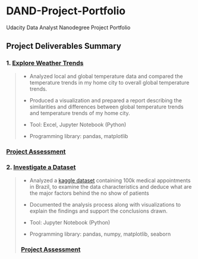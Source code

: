 # DAND-Project-Portfolio
Udacity Data Analyst Nanodegree Project Portfolio
## Project Deliverables Summary
### 1. [Explore Weather Trends](https://github.com/mohammedjfaziz/DAND-Project-Portfolio/tree/main/Project%201-Explore%20Weather%20Trends)
> * Analyzed local and global temperature data and compared the temperature trends in my home city to overall global temperature trends.
>
>
> * Produced a visualization and prepared a report describing the similarities and differences between global temperature trends and temperature trends of my home city.
>
>
> * Tool: Excel, Jupyter Notebook (Python)
>
>
> * Programming library: pandas, matplotlib

### [Project Assessment](https://github.com/mohammedjfaziz/DAND-Project-Portfolio/blob/main/Project%201-Explore%20Weather%20Trends/Project%201-Review.pdf)

### 2. [Investigate a Dataset](https://github.com/mohammedjfaziz/DAND-Project-Portfolio/tree/main/Project%202-Investigate%20a%20Dataset)
> * Analyzed a [kaggle dataset](https://www.kaggle.com/joniarroba/noshowappointments) containing 100k medical appointments in Brazil, to examine the data characteristics and deduce what are the major factors behind the no show of patients
>
>
> * Documented the analysis process along with visualizations to explain the findings and support the conclusions drawn.
>
>
> * Tool: Jupyter Notebook (Python)
>
>
> * Programming library: pandas, numpy, matplotlib, seaborn
>### [Project Assessment](https://github.com/atan4583/dand-project-portfolio/blob/master/Project%202-Investigate%20a%20Dataset/Project2%20Review.pdf)

